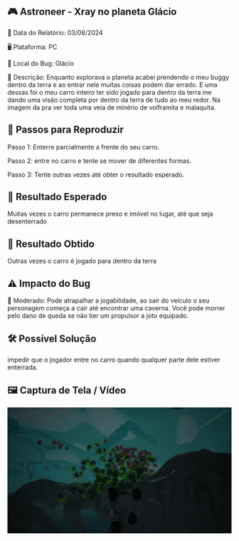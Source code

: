 ## 🎮 Astroneer - Xray no planeta Glácio

📅 Data do Relatório: 03/08/2024 

🖥️ Plataforma: PC

📍 Local do Bug: Glácio

📝 Descrição: Enquanto explorava o planeta acabei prendendo o meu buggy dentro da terra e ao entrar nele muitas coisas podem dar errado. E uma dessas foi o meu carro inteiro ter sido jogado para dentro da terra me dando uma visão completa por dentro da terra de tudo ao meu redor. Na imagem da pra ver toda uma veia de minério de volframita e malaquita.

## 🔄 Passos para Reproduzir 

Passo 1: Enterre parcialmente a frente do seu carro.

Passo 2: entre no carro e tente se mover de diferentes formas.

Passo 3: Tente outras vezes até obter o resultado esperado.

## 🎯 Resultado Esperado 

Muitas vezes o carro permanece preso e imóvel no lugar, até que seja desenterrado 

## 🚨 Resultado Obtido 

Outras vezes o carro é jogado para dentro da terra  

## ⚠ Impacto do Bug 

🔸 Moderado: Pode atrapalhar a jogabilidade, ao sair do veículo o seu personagem começa a cair até encontrar uma caverna. Você pode morrer pelo dano de queda se não tier um propulsor a joto equipado.

## 🛠 Possível Solução 

impedir que o jogador entre no carro quando qualquer parte dele estiver enterrada. 

## 🖼️ Captura de Tela / Vídeo 
![](https://github.com/Pedr0-Raposo/Portfolio_Beta_Tester/blob/main/Bugs%20Relatados/imagens/%5BAstroneer%5D-XRay.png)
